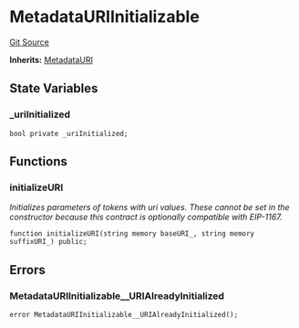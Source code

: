 # MetadataURIInitializable
[Git Source](https://github.com/zanzai-dev/creator-token-standards/blob/e3ca932d2edc594487078ba2c4da4e803f84d6a3/src/token/erc721/MetadataURI.sol)

**Inherits:**
[MetadataURI](/src/token/erc721/MetadataURI.sol/abstract.MetadataURI.md)


## State Variables
### _uriInitialized

```solidity
bool private _uriInitialized;
```


## Functions
### initializeURI

*Initializes parameters of tokens with uri values.
These cannot be set in the constructor because this contract is optionally compatible with EIP-1167.*


```solidity
function initializeURI(string memory baseURI_, string memory suffixURI_) public;
```

## Errors
### MetadataURIInitializable__URIAlreadyInitialized

```solidity
error MetadataURIInitializable__URIAlreadyInitialized();
```

